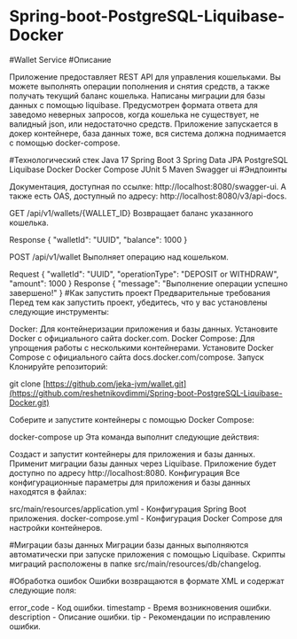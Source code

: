 # Spring-boot-PostgreSQL-Liquibase-Docker
#Wallet Service
#Описание

Приложение предоставляет REST API для управления кошельками. Вы можете выполнять операции пополнения и снятия средств, а также получать текущий баланс кошелька. Написаны миграции для базы данных с помощью liquibase. Предусмотрен формата ответа для заведомо неверных запросов, когда кошелька не существует, не валидный json, или недостаточно средств. Приложение запускается в докер контейнере, база данных тоже, вся система должна поднимается с помощью docker-compose.

#Технологический стек
Java 17
Spring Boot 3
Spring Data JPA
PostgreSQL
Liquibase
Docker
Docker Compose
JUnit 5
Maven
Swagger ui
#Эндпоинты

Документация, доступная по ссылке: http://localhost:8080/swagger-ui. А также есть OAS, доступный по адресу: http://localhost:8080/v3/api-docs.

GET /api/v1/wallets/{WALLET_ID}
Возвращает баланс указанного кошелька.

Response
{
"walletId": "UUID",
"balance": 1000
}

POST /api/v1/wallet
Выполняет операцию над кошельком.

Request
{
"walletId": "UUID",
"operationType": "DEPOSIT or WITHDRAW",
"amount": 1000
}
Response
{
"message": "Выполнение операции успешно завершено!"
}
#Как запустить проект
Предварительные требования
Перед тем как запустить проект, убедитесь, что у вас установлены следующие инструменты:

Docker: Для контейнеризации приложения и базы данных. Установите Docker с официального сайта docker.com.
Docker Compose: Для упрощения работы с несколькими контейнерами. Установите Docker Compose с официального сайта docs.docker.com/compose.
Запуск
Клонируйте репозиторий:

git clone [https://github.com/jeka-jvm/wallet.git](https://github.com/reshetnikovdimmi/Spring-boot-PostgreSQL-Liquibase-Docker.git)

Соберите и запустите контейнеры с помощью Docker Compose:

docker-compose up
Эта команда выполнит следующие действия:

Создаст и запустит контейнеры для приложения и базы данных.
Применит миграции базы данных через Liquibase.
Приложение будет доступно по адресу http://localhost:8080.
Конфигурация
Все конфигурационные параметры для приложения и базы данных находятся в файлах:

src/main/resources/application.yml - Конфигурация Spring Boot приложения.
docker-compose.yml - Конфигурация Docker Compose для настройки контейнеров.


#Миграции базы данных
Миграции базы данных выполняются автоматически при запуске приложения с помощью Liquibase. Скрипты миграций расположены в папке src/main/resources/db/changelog.

#Обработка ошибок
Ошибки возвращаются в формате XML и содержат следующие поля:

error_code - Код ошибки.
timestamp - Время возникновения ошибки.
description - Описание ошибки.
tip - Рекомендации по исправлению ошибки.
